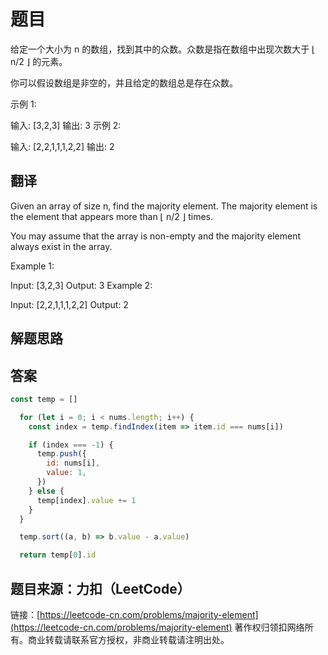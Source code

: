 # 题目

给定一个大小为 n 的数组，找到其中的众数。众数是指在数组中出现次数大于 ⌊ n/2 ⌋ 的元素。

你可以假设数组是非空的，并且给定的数组总是存在众数。

示例 1:

输入: [3,2,3]
输出: 3
示例 2:

输入: [2,2,1,1,1,2,2]
输出: 2

## 翻译

Given an array of size n, find the majority element. The majority element is the element that appears more than ⌊ n/2 ⌋ times.

You may assume that the array is non-empty and the majority element always exist in the array.

Example 1:

Input: [3,2,3]
Output: 3
Example 2:

Input: [2,2,1,1,1,2,2]
Output: 2

## 解题思路

## 答案

```js
const temp = []

  for (let i = 0; i < nums.length; i++) {
    const index = temp.findIndex(item => item.id === nums[i])

    if (index === -1) {
      temp.push({
        id: nums[i],
        value: 1,
      })
    } else {
      temp[index].value += 1
    }
  }

  temp.sort((a, b) => b.value - a.value)

  return temp[0].id
```

## 题目来源：力扣（LeetCode）

链接：[https://leetcode-cn.com/problems/majority-element](https://leetcode-cn.com/problems/majority-element)
著作权归领扣网络所有。商业转载请联系官方授权，非商业转载请注明出处。
